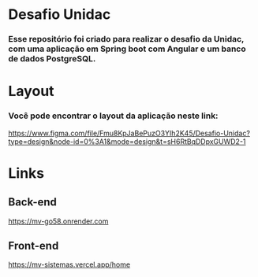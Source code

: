 # Desafio Unidac

### Esse repositório foi criado para realizar o desafio da Unidac, com uma aplicação em Spring boot com Angular e um banco de dados PostgreSQL.

# Layout

### Você pode encontrar o layout da aplicação neste link:
https://www.figma.com/file/Fmu8KpJaBePuzO3YIh2K45/Desafio-Unidac?type=design&node-id=0%3A1&mode=design&t=sH6RtBqDDpxGUWD2-1

# Links

## Back-end
https://mv-go58.onrender.com

## Front-end
https://mv-sistemas.vercel.app/home

